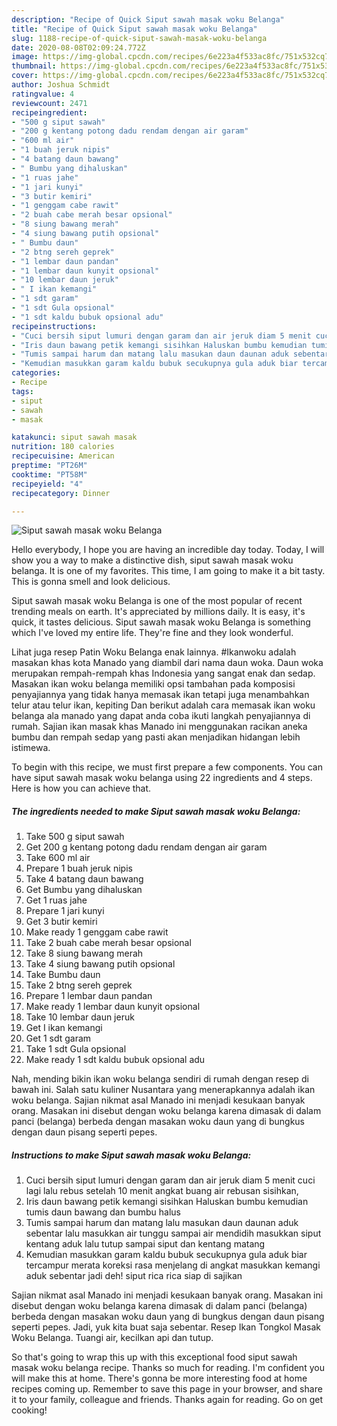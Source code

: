 ```yaml
---
description: "Recipe of Quick Siput sawah masak woku Belanga"
title: "Recipe of Quick Siput sawah masak woku Belanga"
slug: 1188-recipe-of-quick-siput-sawah-masak-woku-belanga
date: 2020-08-08T02:09:24.772Z
image: https://img-global.cpcdn.com/recipes/6e223a4f533ac8fc/751x532cq70/siput-sawah-masak-woku-belanga-foto-resep-utama.jpg
thumbnail: https://img-global.cpcdn.com/recipes/6e223a4f533ac8fc/751x532cq70/siput-sawah-masak-woku-belanga-foto-resep-utama.jpg
cover: https://img-global.cpcdn.com/recipes/6e223a4f533ac8fc/751x532cq70/siput-sawah-masak-woku-belanga-foto-resep-utama.jpg
author: Joshua Schmidt
ratingvalue: 4
reviewcount: 2471
recipeingredient:
- "500 g siput sawah"
- "200 g kentang potong dadu rendam dengan air garam"
- "600 ml air"
- "1 buah jeruk nipis"
- "4 batang daun bawang"
- " Bumbu yang dihaluskan"
- "1 ruas jahe"
- "1 jari kunyi"
- "3 butir kemiri"
- "1 genggam cabe rawit"
- "2 buah cabe merah besar opsional"
- "8 siung bawang merah"
- "4 siung bawang putih opsional"
- " Bumbu daun"
- "2 btng sereh geprek"
- "1 lembar daun pandan"
- "1 lembar daun kunyit opsional"
- "10 lembar daun jeruk"
- " I ikan kemangi"
- "1 sdt garam"
- "1 sdt Gula opsional"
- "1 sdt kaldu bubuk opsional adu"
recipeinstructions:
- "Cuci bersih siput lumuri dengan garam dan air jeruk diam 5 menit cuci lagi lalu rebus setelah 10 menit angkat buang air rebusan sisihkan,"
- "Iris daun bawang petik kemangi sisihkan Haluskan bumbu kemudian tumis daun bawang dan bumbu halus"
- "Tumis sampai harum dan matang lalu masukan daun daunan aduk sebentar lalu masukkan air tunggu sampai air mendidih masukkan siput kentang aduk lalu tutup sampai siput dan kentang matang"
- "Kemudian masukkan garam kaldu bubuk secukupnya gula aduk biar tercampur merata koreksi rasa menjelang di angkat masukkan kemangi aduk sebentar jadi deh! siput rica rica siap di sajikan"
categories:
- Recipe
tags:
- siput
- sawah
- masak

katakunci: siput sawah masak 
nutrition: 180 calories
recipecuisine: American
preptime: "PT26M"
cooktime: "PT58M"
recipeyield: "4"
recipecategory: Dinner

---
```



![Siput sawah masak woku Belanga](https://img-global.cpcdn.com/recipes/6e223a4f533ac8fc/751x532cq70/siput-sawah-masak-woku-belanga-foto-resep-utama.jpg)

Hello everybody, I hope you are having an incredible day today. Today, I will show you a way to make a distinctive dish, siput sawah masak woku belanga. It is one of my favorites. This time, I am going to make it a bit tasty. This is gonna smell and look delicious.

Siput sawah masak woku Belanga is one of the most popular of recent trending meals on earth. It's appreciated by millions daily. It is easy, it's quick, it tastes delicious. Siput sawah masak woku Belanga is something which I've loved my entire life. They're fine and they look wonderful.

Lihat juga resep Patin Woku Belanga enak lainnya. #Ikanwoku adalah masakan khas kota Manado yang diambil dari nama daun woka. Daun woka merupakan rempah-rempah khas Indonesia yang sangat enak dan sedap. Masakan ikan woku belanga memiliki opsi tambahan pada komposisi penyajiannya yang tidak hanya memasak ikan tetapi juga menambahkan telur atau telur ikan, kepiting Dan berikut adalah cara memasak ikan woku belanga ala manado yang dapat anda coba ikuti langkah penyajiannya di rumah. Sajian ikan masak khas Manado ini menggunakan racikan aneka bumbu dan rempah sedap yang pasti akan menjadikan hidangan lebih istimewa.


To begin with this recipe, we must first prepare a few components. You can have siput sawah masak woku belanga using 22 ingredients and 4 steps. Here is how you can achieve that.

<!--inarticleads1-->

##### The ingredients needed to make Siput sawah masak woku Belanga:

1. Take 500 g siput sawah
1. Get 200 g kentang potong dadu rendam dengan air garam
1. Take 600 ml air
1. Prepare 1 buah jeruk nipis
1. Take 4 batang daun bawang
1. Get  Bumbu yang dihaluskan
1. Get 1 ruas jahe
1. Prepare 1 jari kunyi
1. Get 3 butir kemiri
1. Make ready 1 genggam cabe rawit
1. Take 2 buah cabe merah besar opsional
1. Take 8 siung bawang merah
1. Take 4 siung bawang putih opsional
1. Take  Bumbu daun
1. Take 2 btng sereh geprek
1. Prepare 1 lembar daun pandan
1. Make ready 1 lembar daun kunyit opsional
1. Take 10 lembar daun jeruk
1. Get  I ikan kemangi
1. Get 1 sdt garam
1. Take 1 sdt Gula opsional
1. Make ready 1 sdt kaldu bubuk opsional adu


Nah, mending bikin ikan woku belanga sendiri di rumah dengan resep di bawah ini. Salah satu kuliner Nusantara yang menerapkannya adalah ikan woku belanga. Sajian nikmat asal Manado ini menjadi kesukaan banyak orang. Masakan ini disebut dengan woku belanga karena dimasak di dalam panci (belanga) berbeda dengan masakan woku daun yang di bungkus dengan daun pisang seperti pepes. 

<!--inarticleads2-->

##### Instructions to make Siput sawah masak woku Belanga:

1. Cuci bersih siput lumuri dengan garam dan air jeruk diam 5 menit cuci lagi lalu rebus setelah 10 menit angkat buang air rebusan sisihkan,
1. Iris daun bawang petik kemangi sisihkan Haluskan bumbu kemudian tumis daun bawang dan bumbu halus
1. Tumis sampai harum dan matang lalu masukan daun daunan aduk sebentar lalu masukkan air tunggu sampai air mendidih masukkan siput kentang aduk lalu tutup sampai siput dan kentang matang
1. Kemudian masukkan garam kaldu bubuk secukupnya gula aduk biar tercampur merata koreksi rasa menjelang di angkat masukkan kemangi aduk sebentar jadi deh! siput rica rica siap di sajikan


Sajian nikmat asal Manado ini menjadi kesukaan banyak orang. Masakan ini disebut dengan woku belanga karena dimasak di dalam panci (belanga) berbeda dengan masakan woku daun yang di bungkus dengan daun pisang seperti pepes. Jadi, yuk kita buat saja sebentar. Resep Ikan Tongkol Masak Woku Belanga. Tuangi air, kecilkan api dan tutup. 

So that's going to wrap this up with this exceptional food siput sawah masak woku belanga recipe. Thanks so much for reading. I'm confident you will make this at home. There's gonna be more interesting food at home recipes coming up. Remember to save this page in your browser, and share it to your family, colleague and friends. Thanks again for reading. Go on get cooking!

